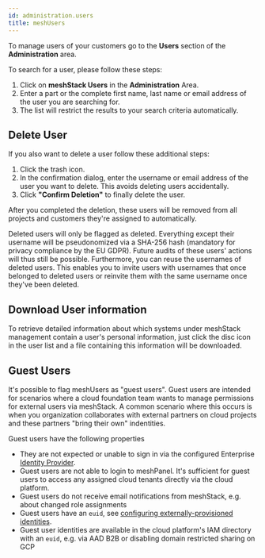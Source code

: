 ```yaml
---
id: administration.users
title: meshUsers
---
```


To manage users of your customers go to the **Users** section of the **Administration** area.

To search for a user, please follow these steps:

1. Click on **meshStack Users** in the **Administration** Area.
2. Enter a part or the complete first name, last name or email address of the user you are searching for.
3. The list will restrict the results to your search criteria automatically.

## Delete User

If you also want to delete a user follow these additional steps:

1. Click the trash icon.
2. In the confirmation dialog,  enter the username or email address of the user you want to delete. This avoids deleting users accidentally.
3. Click **"Confirm Deletion"** to finally delete the user.

After you completed the deletion, these users  will be removed from all projects and customers they're assigned to automatically.

Deleted users will only be flagged as deleted. Everything except their username will be pseudonomized via a SHA-256 hash (mandatory for privacy compliance by the EU GDPR).
Future audits of these users' actions will thus still be possible. Furthermore, you can reuse the usernames of deleted users. This enables you to invite users with usernames that once belonged to deleted users or reinvite them with the same username once they've been deleted.

## Download User information

To retrieve detailed information about which systems under meshStack management contain a user's personal information, just click the disc icon in the user list and a file containing this information will be downloaded.

## Guest Users

It's possible to flag meshUsers as "guest users". Guest users are intended for scenarios where a cloud foundation team wants to manage permissions for  external users via meshStack.
A common scenario where this occurs is when you organization collaborates with external partners on cloud projects and these partners "bring their own" indentities.

Guest users have the following properties

- They are not expected or unable to sign in via the configured Enterprise  [Identity Provider](./meshstack.identity-provider.md).
- Guest users are not able to login to meshPanel. It's sufficient for guest users to access any assigned cloud tenants directly via the cloud platform.
- Guest users do not receive email notifications from meshStack, e.g. about changed role assignments
- Guest users have an `euid`, see [configuring externally-provisioned identities](./meshstack.identity-federation.md#configuring-externally-provisioned-identity-federation).
- Guest user identities are available in the cloud platform's IAM directory with an `euid`, e.g. via AAD B2B or disabling domain restricted sharing on GCP
